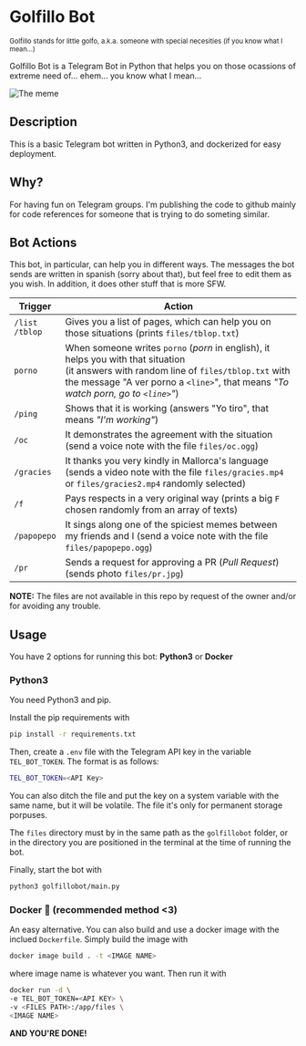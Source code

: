 # **Golfillo Bot**

<small>Golfillo stands for little golfo, a.k.a. someone with special necesities (if you know what I mean...)</small>

Golfillo Bot is a Telegram Bot in Python that helps you on those ocassions of extreme need of... ehem... you know what I mean...

![The meme](https://i.imgur.com/V9IoYcym.png)

## **Description**

This is a basic Telegram bot written in Python3, and dockerized for easy deployment.

## **Why?**

For having fun on Telegram groups. I'm publishing the code to github mainly for code references for someone that is trying to do someting similar.

## **Bot Actions**

This bot, in particular, can help you in different ways. The messages the bot sends are written in spanish (sorry about that), but feel free to edit them as you wish. In addition, it does other stuff that is more SFW.

|Trigger|Action|
|--|--|
|`/list`<br>`/tblop`|Gives you a list of pages, which can help you on those situations (prints `files/tblop.txt`)|
|`porno`|When someone writes `porno` (_porn_ in english), it helps you with that situation<br>(it answers with random line of `files/tblop.txt` with the message "A ver porno a `<line>`", that means _"To watch porn, go to `<line>`"_)|
|`/ping`|Shows that it is working (answers "Yo tiro", that means _"I'm working"_)|
|`/oc`|It demonstrates the agreement with the situation (send a voice note with the file `files/oc.ogg`)|
|`/gracies`|It thanks you very kindly in Mallorca's language (sends a video note with the file `files/gracies.mp4` or `files/gracies2.mp4` randomly selected)|
|`/f`|Pays respects in a very original way (prints a big `F` chosen randomly from an array of texts)|
|`/papopepo`|It sings along one of the spiciest memes between my friends and I (send a voice note with the file `files/papopepo.ogg`)|
|`/pr`|Sends a request for approving a PR (_Pull Request_) (sends photo `files/pr.jpg`)|

**NOTE:** The files are not available in this repo by request of the owner and/or for avoiding any trouble.

## **Usage**

You have 2 options for running this bot: **Python3** or **Docker**

### **Python3**

You need Python3 and pip.

Install the pip requirements with

```bash
pip install -r requirements.txt
```

Then, create a `.env` file with the Telegram API key in the variable `TEL_BOT_TOKEN`. The format is as follows:

```bash
TEL_BOT_TOKEN=<API Key>
```

You can also ditch the file and put the key on a system variable with the same name, but it will be volatile. The file it's only for permanent storage porpuses.

The `files` directory must by in the same path as the `golfillobot` folder, or in the directory you are positioned in the terminal at the time of running the bot.

Finally, start the bot with

```bash
python3 golfillobot/main.py
```

### **Docker** 🐋 (recommended method <3)

An easy alternative. You can also build and use a docker image with the inclued `Dockerfile`. Simply build the image with

```bash
docker image build . -t <IMAGE NAME>
```

where image name is whatever you want. Then run it with

```bash
docker run -d \
-e TEL_BOT_TOKEN=<API KEY> \
-v <FILES PATH>:/app/files \
<IMAGE NAME>
```

**AND YOU'RE DONE!**
